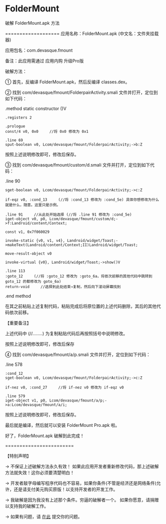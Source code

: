 # FolderMount
破解 FolderMount.apk 方法

===================
应用名称：FolderMount.apk (中文名：文件夹挂载器)

应用包名：com.devasque.fmount

备注：此应用需通过 应用内购 升级Pro版

破解方法：

① 首先，反编译 FolderMount.apk，然后反编译 classes.dex。

② 找到 com/devasque/fmount/FolderpairActivity.smali 文件并打开，定位到如下代码：

.method static constructor <clinit>()V

    .registers 2

    .prologue
    const/4 v0, 0x0     //将 0x0 修改为 0x1

    .line 69
    sput-boolean v0, Lcom/devasque/fmount/FolderpairActivity;->b:Z

按照上述说明修改即可，修改后保存。

③ 找到 com/devasque/fmount/custom/d.smali 文件并打开，定位到如下代码：

.line 90

    sget-boolean v0, Lcom/devasque/fmount/FolderpairActivity;->c:Z

    if-eqz v0, :cond_13     (//将 :cond_13 修改为 :cond_5e) 具体你想修改为什么就是什么，随意。这里只是示例。

    .line 91     //从此处开始选择 (//将 .line 91 修改为 :cond_5e)
    iget-object v0, p0, Lcom/devasque/fmount/custom/d;->f:Landroid/content/Context;

    const v1, 0x7f060029

    invoke-static {v0, v1, v4}, Landroid/widget/Toast;->makeText(Landroid/content/Context;II)Landroid/widget/Toast;

    move-result-object v0

    invoke-virtual {v0}, Landroid/widget/Toast;->show()V

    .line 113
    :goto_12     (//将 :goto_12 修改为 :goto_6a，将依次前移的其他代码中跳转到 goto_12 的都修改为 goto_6a)
    return-void     //选择到此处结束→复制，然后向下滚动屏幕找到 

.end method 

在其之前粘贴上述复制代码，粘贴完成后将原位置的上述代码删除，其后的其他代码依次前移。

【重要备注】 

上述代码中 (//........) 为复制粘贴代码后再按照括号中说明修改。

按照上述说明修改即可，修改后保存

④ 找到 com/devasque/fmount/a/p.smali 文件并打开，定位到如下代码：

.line 578

    :cond_12
    sget-boolean v0, Lcom/devasque/fmount/FolderpairActivity;->c:Z

    if-nez v0, :cond_27     //将 if-nez v0 修改为 if-eqz v0

    .line 579
    iget-object v1, p0, Lcom/devasque/fmount/a/p;->a:Lcom/devasque/fmount/a/i;

按照上述说明修改即可，修改后保存。

最后就是编译，然后就可以安装 FolderMount Pro.apk 啦。

好了，FolderMount.apk 破解到此完成！

========================

【特别声明】

→ 不保证上述破解方法永久有效！
如果此应用开发者重新修改代码，那上述破解方法就失效！这你必须要清楚明白！

→ 开发者敲字母编写程序代码也不容易，如果你条件(不管是经济还是网络条件)允许，还是请支付美元购买原版！以支持开发者的开发工作。

→ 我破解是因为我没有上述那个条件。穷逼的破解者一个。
如果你愿意，请捐赠以支持我的破解工作。

→ 如果有问题，请 <a href=https://github.com/APK-Patched/FolderMount/issues>在此</a> 提交你的问题。
